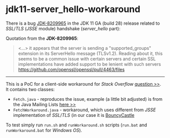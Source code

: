# jdk11-server_hello-workaround

There is a bug [JDK-8209965](https://bugs.openjdk.java.net/browse/JDK-8209965) in the JDK 11 GA (build 28) release related to _SSL_/_TLS_ (_JSSE_ module) handshake (_server_hello_ part):

Quotation from the __JDK-8209965__:
> <...> it appears that the server is sending a "supported_groups" extension in its ServerHello message (TLSv1.2). Reading about it, this seems to be a common issue with certain servers and certain SSL implementations have added support to be lenient with such servers https://github.com/openssl/openssl/pull/4463/files

---

This is a PoC for a client-side workaround for _Stack Overflow_ [question >>](https://stackoverflow.com/questions/52414255/maven-with-jdk-11-fails-when-downloading-a-wrong-dependency-with-extension-10). It contains two classes:

  - `Fetch.java` - reproduces the issue, example (a little bit adjusted) is from the Java Mailing Lists [here >>](http://mail.openjdk.java.net/pipermail/security-dev/2018-August/018005.html)
  - `FetchWorkaround.java` - workaround, which uses different from _JSSE_ implementation of _SSL_/_TLS_ (in our case it is [BouncyCastle](https://www.bouncycastle.org/)

To test simply run `run.sh` and `runWorkaround.sh` scripts (`run.bat` and `runWorkaround.bat` for _Windows OS_).
